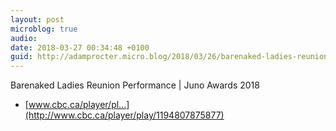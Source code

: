 ```yaml
---
layout: post
microblog: true
audio: 
date: 2018-03-27 00:34:48 +0100
guid: http://adamprocter.micro.blog/2018/03/26/barenaked-ladies-reunion.html
---
```

Barenaked Ladies Reunion Performance | Juno Awards 2018 

- [www.cbc.ca/player/pl...](http://www.cbc.ca/player/play/1194807875877)
